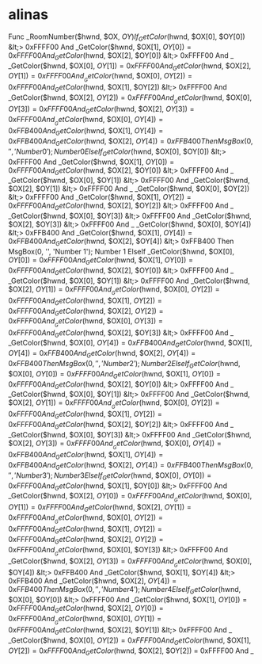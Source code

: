 # alinas
 Func _RoomNumber($hwnd, $OX, $OY) If _GetColor($hwnd, $OX[0], $OY[0]) &lt;> 0xFFFF00 And _GetColor($hwnd, $OX[1], $OY[0]) = 0xFFFF00 And _GetColor($hwnd, $OX[2], $OY[0]) &lt;> 0xFFFF00 And _ _GetColor($hwnd, $OX[0], $OY[1]) = 0xFFFF00 And _GetColor($hwnd, $OX[2], $OY[1]) = 0xFFFF00 And _ _GetColor($hwnd, $OX[0], $OY[2]) = 0xFFFF00 And _GetColor($hwnd, $OX[1], $OY[2]) &lt;> 0xFFFF00 And _GetColor($hwnd, $OX[2], $OY[2]) = 0xFFFF00 And _ _GetColor($hwnd, $OX[0], $OY[3]) = 0xFFFF00 And _GetColor($hwnd, $OX[2], $OY[3]) = 0xFFFF00 And _ _GetColor($hwnd, $OX[0], $OY[4]) = 0xFFB400 And _GetColor($hwnd, $OX[1], $OY[4]) = 0xFFB400 And _GetColor($hwnd, $OX[2], $OY[4]) = 0xFFB400 Then MsgBox(0, '', 'Number 0'); Number 0 ElseIf _GetColor($hwnd, $OX[0], $OY[0]) &lt;> 0xFFFF00 And _GetColor($hwnd, $OX[1], $OY[0]) = 0xFFFF00 And _GetColor($hwnd, $OX[2], $OY[0]) &lt;> 0xFFFF00 And _ _GetColor($hwnd, $OX[0], $OY[1]) &lt;> 0xFFFF00 And _GetColor($hwnd, $OX[2], $OY[1]) &lt;> 0xFFFF00 And _ _GetColor($hwnd, $OX[0], $OY[2]) &lt;> 0xFFFF00 And _GetColor($hwnd, $OX[1], $OY[2]) = 0xFFFF00 And _GetColor($hwnd, $OX[2], $OY[2]) &lt;> 0xFFFF00 And _ _GetColor($hwnd, $OX[0], $OY[3]) &lt;> 0xFFFF00 And _GetColor($hwnd, $OX[2], $OY[3]) &lt;> 0xFFFF00 And _ _GetColor($hwnd, $OX[0], $OY[4]) &lt;> 0xFFB400 And _GetColor($hwnd, $OX[1], $OY[4]) = 0xFFB400 And _GetColor($hwnd, $OX[2], $OY[4]) &lt;> 0xFFB400 Then MsgBox(0, '', 'Number 1'); Number 1 ElseIf _GetColor($hwnd, $OX[0], $OY[0]) = 0xFFFF00 And _GetColor($hwnd, $OX[1], $OY[0]) = 0xFFFF00 And _GetColor($hwnd, $OX[2], $OY[0]) &lt;> 0xFFFF00 And _ _GetColor($hwnd, $OX[0], $OY[1]) &lt;> 0xFFFF00 And _GetColor($hwnd, $OX[2], $OY[1]) = 0xFFFF00 And _ _GetColor($hwnd, $OX[0], $OY[2]) = 0xFFFF00 And _GetColor($hwnd, $OX[1], $OY[2]) = 0xFFFF00 And _GetColor($hwnd, $OX[2], $OY[2]) = 0xFFFF00 And _ _GetColor($hwnd, $OX[0], $OY[3]) = 0xFFFF00 And _GetColor($hwnd, $OX[2], $OY[3]) &lt;> 0xFFFF00 And _ _GetColor($hwnd, $OX[0], $OY[4]) = 0xFFB400 And _GetColor($hwnd, $OX[1], $OY[4]) = 0xFFB400 And _GetColor($hwnd, $OX[2], $OY[4]) = 0xFFB400 Then MsgBox(0, '', 'Number 2'); Number 2 ElseIf _GetColor($hwnd, $OX[0], $OY[0]) = 0xFFFF00 And _GetColor($hwnd, $OX[1], $OY[0]) = 0xFFFF00 And _GetColor($hwnd, $OX[2], $OY[0]) &lt;> 0xFFFF00 And _ _GetColor($hwnd, $OX[0], $OY[1]) &lt;> 0xFFFF00 And _GetColor($hwnd, $OX[2], $OY[1]) = 0xFFFF00 And _ _GetColor($hwnd, $OX[0], $OY[2]) = 0xFFFF00 And _GetColor($hwnd, $OX[1], $OY[2]) = 0xFFFF00 And _GetColor($hwnd, $OX[2], $OY[2]) &lt;> 0xFFFF00 And _ _GetColor($hwnd, $OX[0], $OY[3]) &lt;> 0xFFFF00 And _GetColor($hwnd, $OX[2], $OY[3]) = 0xFFFF00 And _ _GetColor($hwnd, $OX[0], $OY[4]) = 0xFFB400 And _GetColor($hwnd, $OX[1], $OY[4]) = 0xFFB400 And _GetColor($hwnd, $OX[2], $OY[4]) = 0xFFB400 Then MsgBox(0, '', 'Number 3'); Number 3 ElseIf _GetColor($hwnd, $OX[0], $OY[0]) = 0xFFFF00 And _GetColor($hwnd, $OX[1], $OY[0]) &lt;> 0xFFFF00 And _GetColor($hwnd, $OX[2], $OY[0]) = 0xFFFF00 And _ _GetColor($hwnd, $OX[0], $OY[1]) = 0xFFFF00 And _GetColor($hwnd, $OX[2], $OY[1]) = 0xFFFF00 And _ _GetColor($hwnd, $OX[0], $OY[2]) = 0xFFFF00 And _GetColor($hwnd, $OX[1], $OY[2]) = 0xFFFF00 And _GetColor($hwnd, $OX[2], $OY[2]) = 0xFFFF00 And _ _GetColor($hwnd, $OX[0], $OY[3]) &lt;> 0xFFFF00 And _GetColor($hwnd, $OX[2], $OY[3]) = 0xFFFF00 And _ _GetColor($hwnd, $OX[0], $OY[4]) &lt;> 0xFFB400 And _GetColor($hwnd, $OX[1], $OY[4]) &lt;> 0xFFB400 And _GetColor($hwnd, $OX[2], $OY[4]) = 0xFFB400 Then MsgBox(0, '', 'Number 4'); Number 4 ElseIf _GetColor($hwnd, $OX[0], $OY[0]) &lt;> 0xFFFF00 And _GetColor($hwnd, $OX[1], $OY[0]) = 0xFFFF00 And _GetColor($hwnd, $OX[2], $OY[0]) = 0xFFFF00 And _ _GetColor($hwnd, $OX[0], $OY[1]) = 0xFFFF00 And _GetColor($hwnd, $OX[2], $OY[1]) &lt;> 0xFFFF00 And _ _GetColor($hwnd, $OX[0], $OY[2]) = 0xFFFF00 And _GetColor($hwnd, $OX[1], $OY[2]) = 0xFFFF00 And _GetColor($hwnd, $OX[2], $OY[2]) = 0xFFFF00 And _
